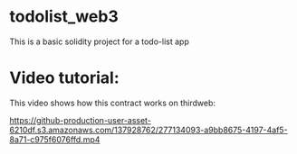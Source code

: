 # todolist_web3
This is a basic solidity project for a todo-list app

# Video tutorial:
This video shows how this contract works on thirdweb: 

https://github-production-user-asset-6210df.s3.amazonaws.com/137928762/277134093-a9bb8675-4197-4af5-8a71-c975f6076ffd.mp4
